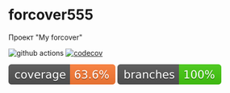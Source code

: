 # forcover555 

Проект "My forcover"

![github actions](https://github.com/AlexeyEsipov/forcover/actions/workflows/maven.yml/badge.svg)
[![codecov](https://codecov.io/gh/AlexeyEsipov/forcover/graph/badge.svg?token=EPL5FDJK93)](https://codecov.io/gh/AlexeyEsipov/forcover)

![Coverage](.github/badges/jacoco.svg) 
![Branches](.github/badges/branches.svg)
